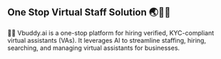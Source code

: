 ## One Stop Virtual Staff Solution 🌏👨‍💻

🙋‍♀️ Vbuddy.ai is a one-stop platform for hiring verified, KYC-compliant virtual assistants (VAs). It leverages AI to streamline staffing, hiring, searching, and managing virtual assistants for businesses.
